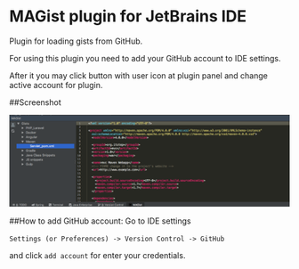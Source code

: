 # MAGist plugin for JetBrains IDE
Plugin for loading gists from GitHub.

For using this plugin you need to add your GitHub account to IDE settings.

After it you may click button with user icon at plugin panel and change active account for plugin.

##Screenshot

![alt screenshot](screen.png)

##How to add GitHub account:
Go to IDE settings

`Settings (or Preferences) -> Version Control -> GitHub`

and click `add account` for enter your credentials.